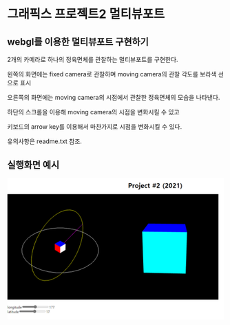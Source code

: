 # **그래픽스 프로젝트2** 멀티뷰포트

## webgl를 이용한 멀티뷰포트 구현하기

2개의 카메라로 하나의 정육면체를 관찰하는 멀티뷰포트를 구현한다.

왼쪽의 화면에는 fixed camera로 관찰하며 moving camera의 관찰 각도를 보라색 선으로 표시

오른쪽의 화면에는 moving camera의 시점에서 관찰한 정육면체의 모습을 나타낸다.

하단의 스크롤을 이용해 moving camera의 시점을 변화시킬 수 있고

키보드의 arrow key를 이용해서 마찬가지로 시점을 변화시킬 수 있다.

유의사항은 readme.txt 참조.

## 실행화면 예시

![실행화면](https://github.com/SuhYC/AmateurGramer/blob/main/graphics/project2_multiviewport/multiviewport.png?raw=true)
